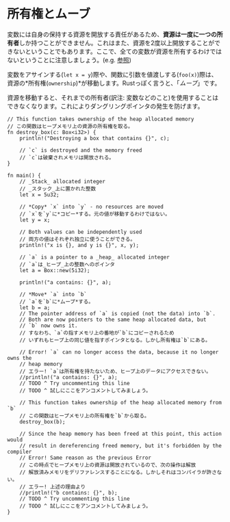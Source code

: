 <!--
# Ownership and moves
-->
# 所有権とムーブ

<!--
Because variables are in charge of freeing their own resources, 
**resources can only have one owner**. This also prevents resources 
from being freed more than once. Note that not all variables own 
resources (e.g. [references]).
-->
変数には自身の保持する資源を開放する責任があるため、**資源は一度に一つの所有者**しか持つことができません。これはまた、資源を2度以上開放することができないということでもあります。ここで、全ての変数が資源を所有するわけではないということに注意しましょう。(e.g. [参照][references])

<!--
When doing assignments (`let x = y`) or passing function arguments by value
(`foo(x)`), the *ownership* of the resources is transferred. In Rust-speak, 
this is known as a *move*.
-->
変数をアサインする(`let x = y`)際や、関数に引数を値渡しする(`foo(x)`)際は、資源の*所有権(`ownership`)*が移動します。Rustっぽく言うと、「*ムーブ*」です。

<!--
After moving resources, the previous owner can no longer be used. This avoids
creating dangling pointers.
-->
資源を移動すると、それまでの所有者(訳注: 変数などのこと)を使用することはできなくなります。これによりダングリングポインタの発生を防げます。

```rust,editable
// This function takes ownership of the heap allocated memory
// この関数はヒープメモリ上の資源の所有権を取る。
fn destroy_box(c: Box<i32>) {
    println!("Destroying a box that contains {}", c);

    // `c` is destroyed and the memory freed
    // `c`は破棄されメモリは開放される。
}

fn main() {
    // _Stack_ allocated integer
    // _スタック_上に置かれた整数
    let x = 5u32;

    // *Copy* `x` into `y` - no resources are moved
    // `x`を`y`に*コピー*する。元の値が移動するわけではない。
    let y = x;

    // Both values can be independently used
    // 両方の値はそれぞれ独立に使うことができる。
    println!("x is {}, and y is {}", x, y);

    // `a` is a pointer to a _heap_ allocated integer
    // `a`は_ヒープ_上の整数へのポインタ
    let a = Box::new(5i32);

    println!("a contains: {}", a);

    // *Move* `a` into `b`
    // `a`を`b`に*ムーブ*する。
    let b = a;
    // The pointer address of `a` is copied (not the data) into `b`.
    // Both are now pointers to the same heap allocated data, but
    // `b` now owns it.
    // すなわち、`a`の指すメモリ上の番地が`b`にコピーされるため
    // いずれもヒープ上の同じ値を指すポインタとなる。しかし所有権は`b`にある。
    
    // Error! `a` can no longer access the data, because it no longer owns the
    // heap memory
    // エラー! `a`は所有権を持たないため、ヒープ上のデータにアクセスできない。
    //println!("a contains: {}", a);
    // TODO ^ Try uncommenting this line
    // TODO ^ 試しにここをアンコメントしてみましょう。

    // This function takes ownership of the heap allocated memory from `b`
    // この関数はヒープメモリ上の所有権を`b`から取る。
    destroy_box(b);

    // Since the heap memory has been freed at this point, this action would
    // result in dereferencing freed memory, but it's forbidden by the compiler
    // Error! Same reason as the previous Error
    // この時点でヒープメモリ上の資源は開放されているので、次の操作は解放
    // 解放済みメモリをデリファレンスすることになる。しかしそれはコンパイラが許さない。
    // エラー! 上述の理由より
    //println!("b contains: {}", b);
    // TODO ^ Try uncommenting this line
    // TODO ^ 試しにここをアンコメントしてみましょう。
}
```

[references]: ../flow_control/match/destructuring/destructure_pointers.md
